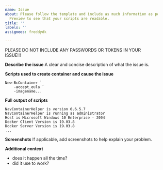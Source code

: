 ```yaml
---
name: Issue
about: Please follow the template and include as much information as possible. Use
  Preview to see that your scripts are readable.
title: ''
labels: ''
assignees: freddydk

---
```


PLEASE DO NOT INCLUDE ANY PASSWORDS OR TOKENS IN YOUR ISSUE!!!

**Describe the issue**
A clear and concise description of what the issue is.

**Scripts used to create container and cause the issue**
```
New-BcContainer `
    -accept_eula `
    -imagename...
```

**Full output of scripts**
```
NavContainerHelper is version 0.6.5.7
NavContainerHelper is running as administrator
Host is Microsoft Windows 10 Enterprise - 2004
Docker Client Version is 19.03.8
Docker Server Version is 19.03.8
...
```

**Screenshots**
If applicable, add screenshots to help explain your problem.

**Additional context**
- does it happen all the time?
- did it use to work?
